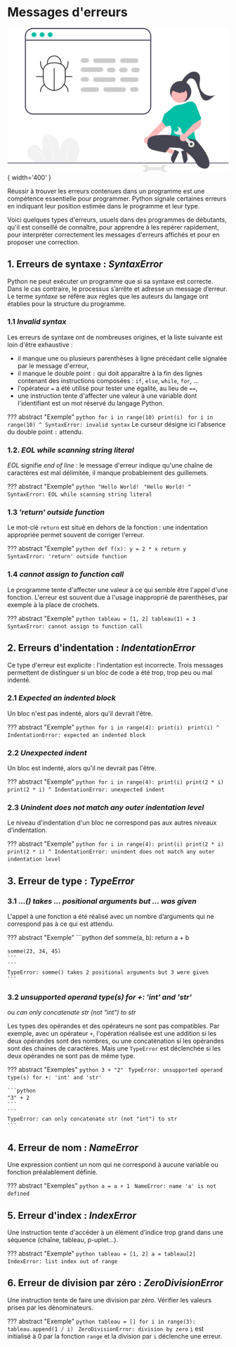 # Messages d'erreurs

![](../images/undraw_fixing_bugs_w7gi.svg){ width='400' }


<!-- {{ python_carnet('messages_d_erreurs.ipynb', hauteur=800) }}{: target='_blank' }
-->
Réussir à trouver les erreurs contenues dans un programme est une compétence essentielle pour programmer. Python signale certaines erreurs en indiquant leur position estimée dans le programme et leur type.

Voici quelques types d'erreurs, usuels dans des programmes de débutants,  qu'il est conseillé de connaître, pour apprendre à les repérer rapidement, pour interpréter correctement les messages d'erreurs affichés et pour en proposer une correction.

## 1. Erreurs de syntaxe : *SyntaxError*
Python ne peut exécuter un programme que si sa syntaxe est correcte. Dans le cas contraire, le processus s’arrête et adresse un message d’erreur.   
Le terme *syntaxe* se réfère aux règles que les auteurs du langage ont établies pour la structure du programme.

### 1.1 *Invalid syntax*

Les erreurs de syntaxe ont de nombreuses origines, et la liste suivante est loin d'être exhaustive :

- il manque une ou plusieurs parenthèses à ligne précédant celle signalée par le message d'erreur,
- il manque le double point `:` qui doit apparaître à la fin des lignes contenant des instructions composées : `if`, `else`, `while`, `for`, ...
- l'opérateur `=` a été  utilisé pour tester une égalité,  au lieu de `==`,
- une instruction tente d'affecter une valeur à une variable dont l'identifiant est un mot réservé du langage Python.

??? abstract "Exemple"
    ```python
    for i in range(10)
        print(i)
    ```
    ```
        for i in range(10)
                          ^
    SyntaxError: invalid syntax
    ```
    Le curseur désigne ici l'absence du double point `:` attendu.

### 1.2. *EOL while scanning string literal*

*EOL* signifie *end of line* : le message d'erreur indique qu'une chaîne de caractères est mal délimitée, il manque probablement des guillemets.  

??? abstract "Exemple"
    ```python
    "Hello World!
    ```
    ```
    "Hello World!
                 ^
    SyntaxError: EOL while scanning string literal
    ```


### 1.3 *'return' outside function*

Le mot-clé `return` est situé en dehors de la fonction : une indentation appropriée permet souvent de corriger l'erreur.

??? abstract "Exemple"
    ```python
    def f(x):
        y = 2 * x
    return y
    ```
    ```
    SyntaxError: 'return' outside function
    ```

### 1.4 *cannot assign to function call*

Le programme tente d'affecter une valeur à ce qui semble être l'appel d'une fonction. L'erreur est souvent due à l'usage inapproprié de parenthèses, par exemple à la place de crochets.

??? abstract "Exemple"
    ```python
    tableau = [1, 2]
    tableau(1) = 3
    ```
    ```
    SyntaxError: cannot assign to function call
    ```

## 2. Erreurs d'indentation : *IndentationError*

Ce type d'erreur est explicite : l'indentation est incorrecte. Trois messages permettent de distinguer si un bloc de code a été trop, trop peu ou mal indenté.

### 2.1 *Expected an indented block*

Un bloc n'est pas indenté, alors qu'il devrait l'être.

??? abstract "Exemple"
    ```python
    for i in range(4):
    print(i)
    ```
    ```
    print(i)
    ^
    IndentationError: expected an indented block
    ```

### 2.2 *Unexpected indent*

Un bloc est indenté, alors qu'il ne devrait pas l'être.

??? abstract "Exemple"
    ```python
    for i in range(4):
        print(i)
            print(2 * i)
    ```
    ```
    print(2 * i)
    ^
    IndentationError: unexpected indent
    ```

### 2.3 *Unindent does not match any outer indentation level*

Le niveau d'indentation d'un bloc ne correspond pas aux autres niveaux d'indentation.

??? abstract "Exemple"
    ```python
    for i in range(4):
        print(i)
      print(2 * i)
    ```
    ```
    print(2 * i)
               ^
    IndentationError: unindent does not match any outer indentation level
    ```

## 3. Erreur de type : *TypeError*

### 3.1 *...() takes ... positional arguments but ... was given*

L'appel à une fonction a été réalisé avec un nombre d’arguments qui ne correspond pas à ce qui est attendu.

??? abstract "Exemple"
    ```python
    def somme(a, b):
        return a + b

    somme(23, 34, 45)
    ```
    ```
    TypeError: somme() takes 2 positional arguments but 3 were given
    ```

### 3.2  *unsupported operand type(s) for +: 'int' and 'str'*
 ou *can only concatenate str (not "int") to str*

Les types des opérandes et des opérateurs ne sont pas compatibles. Par exemple, avec un opérateur `+`, l'opération réalisée est une addition si les deux opérandes sont des nombres, ou une concaténation si les opérandes sont des chaines de caractères. Mais une `TypeError` est déclenchée si les deux opérandes ne sont pas de même type.

??? abstract "Exemples"
    ```python
    3 + "2"
    ```
    ```
    TypeError: unsupported operand type(s) for +: 'int' and 'str'
    ```

    ```python
    "3" + 2
    ```
    ```
    TypeError: can only concatenate str (not "int") to str
    ```

## 4. Erreur de nom  : *NameError*

Une expression contient un nom qui ne correspond à aucune variable ou fonction préalablement définie.

??? abstract "Exemples"
    ```python
    a = a + 1
    ```
    ```
    NameError: name 'a' is not defined
    ```

## 5. Erreur d'index : *IndexError*

Une instruction tente d'accéder à un élément d’indice trop grand dans une séquence (chaîne, tableau, p-uplet...).

??? abstract "Exemple"
    ```python
    tableau = [1, 2]
    a = tableau[2]
    ```
    ```
    IndexError: list index out of range
    ```

## 6. Erreur de division par zéro : *ZeroDivisionError*
Une instruction tente de faire une division par zéro. Vérifier les valeurs prises par les dénominateurs.

??? abstract "Exemple"
    ```python
    tableau = []
    for i in range(3):
        tableau.append(1 / i)
    ```
    ```
    ZeroDivisionError: division by zero
    ```
    `i` est initialisé à 0 par la fonction `range` et la division par `i` déclenche une erreur.
